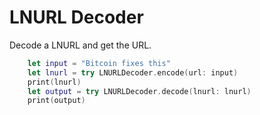 # LNURL Decoder

Decode a LNURL and get the URL.

```swift
    let input = "Bitcoin fixes this"
    let lnurl = try LNURLDecoder.encode(url: input)
    print(lnurl)
    let output = try LNURLDecoder.decode(lnurl: lnurl)
    print(output)
```
